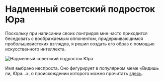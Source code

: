# Надменный советский подросток Юра

Поскольку при написании своих лонгридов мне часто приходится беседовать с воображаемым оппонентом, придерживающимся пробольшевистских взглядов, я решил создать его образ с помощью искусственного интеллекта.

![Надменный советский подросток Юра](https://storage.yandexcloud.net/longreads/images/channel-1917/arrogant_soviet_teenager.jpg)

Имя выбрано неспроста. Оно фигурирует в популярном меме «Видишь ли, Юра…», о происхождении которого можно прочитать [здесь](https://aif.ru/culture/movie/-vidish-li-yura-kakim-poluchilsya-adyutant-ego-prevoshoditelstva). 
